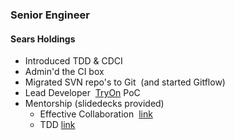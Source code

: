 <h3>Senior Engineer</h3>
<h4 class="accent-primary">Sears Holdings</h4>
<ul>
  <li>Introduced <span class="accent-secondary">TDD</span> &amp; <span class="accent-secondary">CDCI</span></li>
  <li>Admin'd the <span class="accent-secondary">CI</span> box</li>
  <li>Migrated SVN repo's to <span class="accent-secondary">Git</span> &nbsp;<span class="muted">(and started Gitflow)</span></li>
  <li>Lead Developer &nbsp;<a href="https://play.google.com/store/apps/details?id=com.sears.tryon" title="Google Play" target="_blank">TryOn</a> PoC</li>
  <li>Mentorship <span class="muted">(slidedecks provided)</span><ul style="list-style-type: circle;">
      <li>
        Effective Collaboration&nbsp;
        <a href="https://docs.google.com/presentation/d/1e-Bx0wd6kviqzKao5wjbj7Vyk2Nc7N1v8BeM6LGrCGg/pub?start=false&loop=false&delayms=3000" target="_blank">link</a>
      </li>
      <li>
        TDD
        <a href="https://docs.google.com/presentation/d/1FJiKT8W6KqHiHQn2rUs0LL6pf2PQODdW4fHBaiCDHGs/pub?start=false&loop=false&delayms=3000#slide=id.p" target="_blank">link</a>
      </li>
  </ul></li>
</ul>
